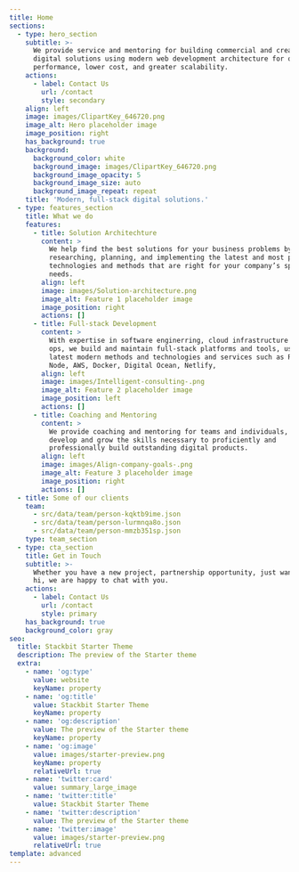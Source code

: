```yaml
---
title: Home
sections:
  - type: hero_section
    subtitle: >-
      We provide service and mentoring for building commercial and creative
      digital solutions using modern web development architecture for optimal
      performance, lower cost, and greater scalability.
    actions:
      - label: Contact Us
        url: /contact
        style: secondary
    align: left
    image: images/ClipartKey_646720.png
    image_alt: Hero placeholder image
    image_position: right
    has_background: true
    background:
      background_color: white
      background_image: images/ClipartKey_646720.png
      background_image_opacity: 5
      background_image_size: auto
      background_image_repeat: repeat
    title: 'Modern, full-stack digital solutions.'
  - type: features_section
    title: What we do
    features:
      - title: Solution Architechture
        content: >
          We help find the best solutions for your business problems by
          researching, planning, and implementing the latest and most powerful
          technologies and methods that are right for your company’s specific
          needs.
        align: left
        image: images/Solution-architecture.png
        image_alt: Feature 1 placeholder image
        image_position: right
        actions: []
      - title: Full-stack Development
        content: >
          With expertise in software enginerring, cloud infrastructure and dev
          ops, we build and maintain full-stack platforms and tools, using
          latest modern methods and technologies and services such as ReactJS,
          Node, AWS, Docker, Digital Ocean, Netlify,
        align: left
        image: images/Intelligent-consulting-.png
        image_alt: Feature 2 placeholder image
        image_position: left
        actions: []
      - title: Coaching and Mentoring
        content: >
          We provide coaching and mentoring for teams and individuals, to
          develop and grow the skills necessary to proficiently and
          professionally build outstanding digital products.
        align: left
        image: images/Align-company-goals-.png
        image_alt: Feature 3 placeholder image
        image_position: right
        actions: []
  - title: Some of our clients
    team:
      - src/data/team/person-kqktb9ime.json
      - src/data/team/person-lurmnqa8o.json
      - src/data/team/person-mmzb351sp.json
    type: team_section
  - type: cta_section
    title: Get in Touch
    subtitle: >-
      Whether you have a new project, partnership opportunity, just want to say
      hi, we are happy to chat with you.
    actions:
      - label: Contact Us
        url: /contact
        style: primary
    has_background: true
    background_color: gray
seo:
  title: Stackbit Starter Theme
  description: The preview of the Starter theme
  extra:
    - name: 'og:type'
      value: website
      keyName: property
    - name: 'og:title'
      value: Stackbit Starter Theme
      keyName: property
    - name: 'og:description'
      value: The preview of the Starter theme
      keyName: property
    - name: 'og:image'
      value: images/starter-preview.png
      keyName: property
      relativeUrl: true
    - name: 'twitter:card'
      value: summary_large_image
    - name: 'twitter:title'
      value: Stackbit Starter Theme
    - name: 'twitter:description'
      value: The preview of the Starter theme
    - name: 'twitter:image'
      value: images/starter-preview.png
      relativeUrl: true
template: advanced
---
```

